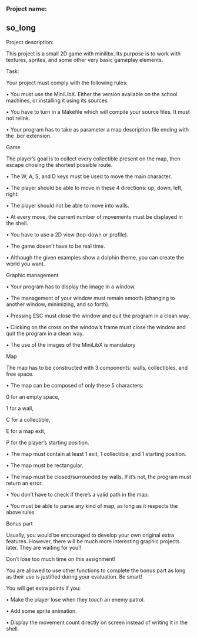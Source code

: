 <h3>Project name:</h3>
<h2> so_long</h2>

<p>Project description:</p>
This project is a small 2D game with minilibx. Its purpose is to work with textures, sprites, and some other very basic gameplay elements.

<p>Task:</p>
<p>Your project must comply with the following rules:</p>
<p>• You must use the MiniLibX. Either the version available on the school machines, or installing it using its sources.</p>
<p>• You have to turn in a Makefile which will compile your source files. It must not relink.</p>
<p>• Your program has to take as parameter a map description file ending with the .ber extension.</p>

<p>Game</p>
<p>The player’s goal is to collect every collectible present on the map, then escape chosing the shortest possible route.</p>
<p>• The W, A, S, and D keys must be used to move the main character.</p>
<p>• The player should be able to move in these 4 directions: up, down, left, right.</p>
<p>• The player should not be able to move into walls.</p>
<p>• At every move, the current number of movements must be displayed in the shell.</p>
<p>• You have to use a 2D view (top-down or profile).</p>
<p>• The game doesn’t have to be real time.</p>
<p>• Although the given examples show a dolphin theme, you can create the world you want.</p>

<p>Graphic management</p>
<p>• Your program has to display the image in a window.</p>
<p>• The management of your window must remain smooth (changing to another window, minimizing, and so forth).</p>
<p>• Pressing ESC must close the window and quit the program in a clean way.</p>
<p>• Clicking on the cross on the window’s frame must close the window and quit the program in a clean way.</p>
<p>• The use of the images of the MiniLibX is mandatory</p>

<p>Map</p>
<p>The map has to be constructed with 3 components: walls, collectibles, and free space.</p>
<p>• The map can be composed of only these 5 characters:</p>
<p> 0 for an empty space,</p>
<p> 1 for a wall,</p>
<p> C for a collectible,</p>
<p> E for a map exit,</p>
<p> P for the player’s starting position.</p>

<p>• The map must contain at least 1 exit, 1 collectible, and 1 starting position.</p>
<p>• The map must be rectangular.</p>
<p>• The map must be closed/surrounded by walls. If it’s not, the program must return an error.</p>
<p>• You don’t have to check if there’s a valid path in the map.</p>
<p>• You must be able to parse any kind of map, as long as it respects the above rules</p>

<p>Bonus part</p>
<p>Usually, you would be encouraged to develop your own original extra features. However, there will be much more interesting graphic projects later. They are waiting for you!!</p>
<p>Don’t lose too much time on this assignment!</p>
<p>You are allowed to use other functions to complete the bonus part as long as their use is justified during your evaluation. Be smart!</p>
<p>You will get extra points if you:</p>
<p>• Make the player lose when they touch an enemy patrol.</p>
<p>• Add some sprite animation.</p>
<p>• Display the movement count directly on screen instead of writing it in the shell.</p>

